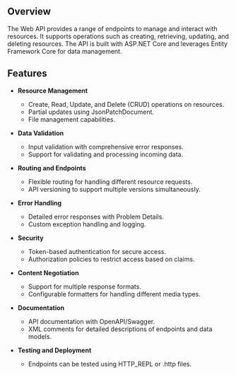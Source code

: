 ## Overview

The Web API provides a range of endpoints to manage and interact with resources. It supports operations such as creating, retrieving, updating, and deleting resources. The API is built with ASP.NET Core and leverages Entity Framework Core for data management.

## Features

- **Resource Management**
  - Create, Read, Update, and Delete (CRUD) operations on resources.
  - Partial updates using JsonPatchDocument.
  - File management capabilities.

- **Data Validation**
  - Input validation with comprehensive error responses.
  - Support for validating and processing incoming data.

- **Routing and Endpoints**
  - Flexible routing for handling different resource requests.
  - API versioning to support multiple versions simultaneously.

- **Error Handling**
  - Detailed error responses with Problem Details.
  - Custom exception handling and logging.

- **Security**
  - Token-based authentication for secure access.
  - Authorization policies to restrict access based on claims.

- **Content Negotiation**
  - Support for multiple response formats.
  - Configurable formatters for handling different media types.

- **Documentation**
  - API documentation with OpenAPI/Swagger.
  - XML comments for detailed descriptions of endpoints and data models.

- **Testing and Deployment**
  - Endpoints can be tested using HTTP_REPL or .http files.
